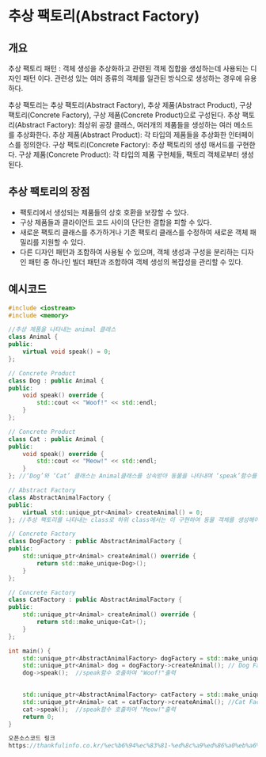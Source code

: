 # 추상 팩토리(Abstract Factory)
## 개요
추상 팩토리 패턴 : 객체 생성을 추상화하고 관련된 객체 집합을 생성하는데 사용되는 디자인 패턴 이다. 관련성 있는 여러 종류의 객체를 일관된 방식으로 생성하는 경우에 유용하다. 

추상 팩토리는 추상 팩토리(Abstract Factory), 추상 제품(Abstract Product), 구상 팩토리(Concrete Factory), 구상 제품(Concrete Product)으로 구성된다.
추상 팩토리(Abstract Factory): 최상위 공장 클래스, 여러개의 제품들을 생성하는 여러 메소드를 추상화한다.
추상 제품(Abstract Product): 각 타입의 제품들을 추상화한 인터페이스를 정의한다.
구상 팩토리(Concrete Factory): 추상 팩토리의 생성 매서드를 구현한다. 
구상 제품(Concrete Product): 각 타입의 제품 구현체들, 팩토리 객체로부터 생성된다.

## 추상 팩토리의 장점
* 팩토리에서 생성되는 제품들의 상호 호환을 보장할 수 있다.
* 구상 제품들과 클라이언트 코드 사이의 단단한 결합을 피할 수 있다.
* 새로운 팩토리 클래스를 추가하거나 기존 팩토리 클래스를 수정하여 새로운 객체 패밀리를 지원할 수 있다.
* 다른 디자인 패턴과 조합하여 사용될 수 있으며, 객체 생성과 구성을 분리하는 디자인 패턴 중 하나인 빌더 패턴과 조합하여 객체 생성의 복잡성을 관리할 수 있다.

## 예시코드
```C++
#include <iostream>
#include <memory>

//추상 제품을 나타내는 animal 클래스 
class Animal {
public:
    virtual void speak() = 0;
}; 

// Concrete Product 
class Dog : public Animal {
public:
    void speak() override {
        std::cout << "Woof!" << std::endl;
    }
};

// Concrete Product 
class Cat : public Animal {
public:
    void speak() override {
        std::cout << "Meow!" << std::endl;
    }
}; //‘Dog’와 ‘Cat’ 클래스는 Animal클래스를 상속받아 동물을 나타내며 ‘speak’함수를 재정의 하여 소리를 출력한다.

// Abstract Factory
class AbstractAnimalFactory {
public:
    virtual std::unique_ptr<Animal> createAnimal() = 0;
}; //추상 팩토리를 나타내는 class로 하위 class에서는 이 구현하여 동물 객체를 생성해야한다.

// Concrete Factory 
class DogFactory : public AbstractAnimalFactory {
public:
    std::unique_ptr<Animal> createAnimal() override {
        return std::make_unique<Dog>();
    }
};

// Concrete Factory 
class CatFactory : public AbstractAnimalFactory {
public:
    std::unique_ptr<Animal> createAnimal() override {
        return std::make_unique<Cat>();
    }
};

int main() {
    std::unique_ptr<AbstractAnimalFactory> dogFactory = std::make_unique<DogFactory>();
    std::unique_ptr<Animal> dog = dogFactory->createAnimal(); // Dog Factory를 사용하여 Dog 객체 생성
    dog->speak();  //speak함수 호출하여 "Woof!"출력
    

    std::unique_ptr<AbstractAnimalFactory> catFactory = std::make_unique<CatFactory>();
    std::unique_ptr<Animal> cat = catFactory->createAnimal(); //Cat Factory를 사용하여 Cat 객체 생성
    cat->speak();  //speak함수 호출하여 "Meow!"출력
    return 0;
}

오픈소스코드 링크
https://thankfulinfo.co.kr/%ec%b6%94%ec%83%81-%ed%8c%a9%ed%86%a0%eb%a6%ac-%ed%8c%a8%ed%84%b4abstract-factory-pattern-%ec%9d%b4%ed%95%b4%ed%95%98%ea%b8%b0-%ec%89%bd%ea%b2%8c-%ec%84%a4%eb%aa%85%ed%95%9c-%eb%94%94%ec%9e%90/